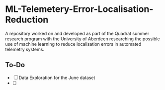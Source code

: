 # ML-Telemetery-Error-Localisation-Reduction
A repository worked on and developed as part of the Quadrat summer research program with the University of Aberdeen researching the possible use of machine learning to reduce localisation errors in automated telemetry systems.

## To-Do
- [ ] Data Exploration for the June dataset
- [ ]
